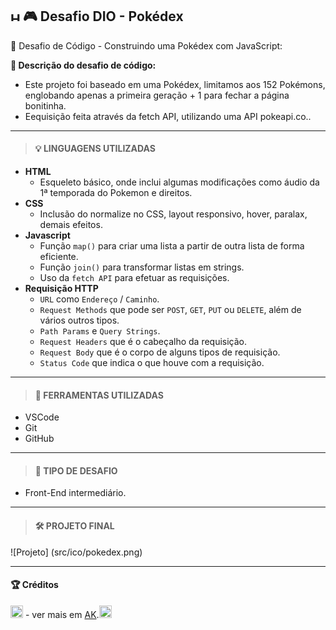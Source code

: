 ## <img src="https://raw.githubusercontent.com/Tarikul-Islam-Anik/Animated-Fluent-Emojis/master/Emojis/Hand%20gestures/Hand%20with%20Fingers%20Splayed%20Light%20Skin%20Tone.png" alt="Hand with Fingers Splayed Light Skin Tone" width="15" height="15" /> 🎮 Desafio DIO - Pokédex <br />

🎯 Desafio de Código - Construindo uma Pokédex com JavaScript:

**📌 Descrição do desafio de código:**

- Este projeto foi baseado em uma Pokédex, limitamos aos 152 Pokémons, englobando apenas a primeira geração + 1 para fechar a página bonitinha.
- Eequisição feita através da fetch API, utilizando uma API pokeapi.co..

---

> #### 💡 LINGUAGENS UTILIZADAS

- **HTML**
  - Esqueleto básico, onde inclui algumas modificações como áudio da 1ª temporada do Pokemon e direitos.
- **CSS**
  - Inclusão do normalize no CSS, layout responsivo, hover, paralax, demais efeitos.
- **Javascript**
  - Função `map()` para criar uma lista a partir de outra lista de forma eficiente.
  - Função `join()` para transformar listas em strings.
  - Uso da `fetch API` para efetuar as requisições.
- **Requisição HTTP**
  - `URL` como `Endereço` / `Caminho`.
  - `Request Methods` que pode ser `POST`, `GET`, `PUT` ou `DELETE`, além de vários outros tipos.
  - `Path Params` e `Query Strings`.
  - `Request Headers` que é o cabeçalho da requisição.
  - `Request Body` que é o corpo de alguns tipos de requisição.
  - `Status Code` que indica o que houve com a requisição.

---

> #### 🚨 FERRAMENTAS UTILIZADAS

- VSCode
- Git
- GitHub

---

> #### 🧩 TIPO DE DESAFIO

- Front-End intermediário.

---

> #### 🛠️ PROJETO FINAL

![Projeto] (src/ico/pokedex.png)

---

<a id="Credito"></a>

#### 🏆 Créditos

<div align="left"> <img src="https://raw.githubusercontent.com/Tarikul-Islam-Anik/Animated-Fluent-Emojis/master/Emojis/Hand%20gestures/Eyes.png" alt="Hand with Fingers Splayed Light Skin Tone" width="20" height="20" /> - ver mais em <a href="https://github.com/angelicakadja">AK</a>.<img src="https://raw.githubusercontent.com/Tarikul-Islam-Anik/Animated-Fluent-Emojis/master/Emojis/Hand%20gestures/Waving%20Hand%20Medium%20Skin%20Tone.png" alt="Hand with Fingers Splayed Light Skin Tone" width="20" height="20" /></div>
